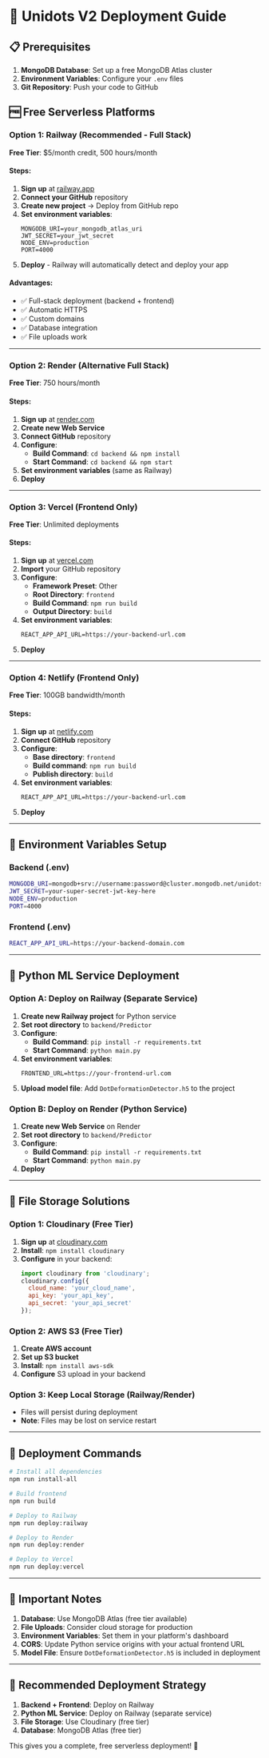 # 🚀 Unidots V2 Deployment Guide

## 📋 Prerequisites

1. **MongoDB Database**: Set up a free MongoDB Atlas cluster
2. **Environment Variables**: Configure your `.env` files
3. **Git Repository**: Push your code to GitHub

## 🆓 Free Serverless Platforms

### Option 1: Railway (Recommended - Full Stack)
**Free Tier**: $5/month credit, 500 hours/month

#### Steps:
1. **Sign up** at [railway.app](https://railway.app)
2. **Connect your GitHub** repository
3. **Create new project** → Deploy from GitHub repo
4. **Set environment variables**:
   ```
   MONGODB_URI=your_mongodb_atlas_uri
   JWT_SECRET=your_jwt_secret
   NODE_ENV=production
   PORT=4000
   ```
5. **Deploy** - Railway will automatically detect and deploy your app

#### Advantages:
- ✅ Full-stack deployment (backend + frontend)
- ✅ Automatic HTTPS
- ✅ Custom domains
- ✅ Database integration
- ✅ File uploads work

---

### Option 2: Render (Alternative Full Stack)
**Free Tier**: 750 hours/month

#### Steps:
1. **Sign up** at [render.com](https://render.com)
2. **Create new Web Service**
3. **Connect GitHub** repository
4. **Configure**:
   - **Build Command**: `cd backend && npm install`
   - **Start Command**: `cd backend && npm start`
5. **Set environment variables** (same as Railway)
6. **Deploy**

---

### Option 3: Vercel (Frontend Only)
**Free Tier**: Unlimited deployments

#### Steps:
1. **Sign up** at [vercel.com](https://vercel.com)
2. **Import** your GitHub repository
3. **Configure**:
   - **Framework Preset**: Other
   - **Root Directory**: `frontend`
   - **Build Command**: `npm run build`
   - **Output Directory**: `build`
4. **Set environment variables**:
   ```
   REACT_APP_API_URL=https://your-backend-url.com
   ```
5. **Deploy**

---

### Option 4: Netlify (Frontend Only)
**Free Tier**: 100GB bandwidth/month

#### Steps:
1. **Sign up** at [netlify.com](https://netlify.com)
2. **Connect GitHub** repository
3. **Configure**:
   - **Base directory**: `frontend`
   - **Build command**: `npm run build`
   - **Publish directory**: `build`
4. **Set environment variables**:
   ```
   REACT_APP_API_URL=https://your-backend-url.com
   ```
5. **Deploy**

---

## 🔧 Environment Variables Setup

### Backend (.env)
```bash
MONGODB_URI=mongodb+srv://username:password@cluster.mongodb.net/unidots
JWT_SECRET=your-super-secret-jwt-key-here
NODE_ENV=production
PORT=4000
```

### Frontend (.env)
```bash
REACT_APP_API_URL=https://your-backend-domain.com
```

---

## 🐍 Python ML Service Deployment

### Option A: Deploy on Railway (Separate Service)
1. **Create new Railway project** for Python service
2. **Set root directory** to `backend/Predictor`
3. **Configure**:
   - **Build Command**: `pip install -r requirements.txt`
   - **Start Command**: `python main.py`
4. **Set environment variables**:
   ```
   FRONTEND_URL=https://your-frontend-url.com
   ```
5. **Upload model file**: Add `DotDeformationDetector.h5` to the project

### Option B: Deploy on Render (Python Service)
1. **Create new Web Service** on Render
2. **Set root directory** to `backend/Predictor`
3. **Configure**:
   - **Build Command**: `pip install -r requirements.txt`
   - **Start Command**: `python main.py`
4. **Deploy**

---

## 📁 File Storage Solutions

### Option 1: Cloudinary (Free Tier)
1. **Sign up** at [cloudinary.com](https://cloudinary.com)
2. **Install**: `npm install cloudinary`
3. **Configure** in your backend:
   ```javascript
   import cloudinary from 'cloudinary';
   cloudinary.config({
     cloud_name: 'your_cloud_name',
     api_key: 'your_api_key',
     api_secret: 'your_api_secret'
   });
   ```

### Option 2: AWS S3 (Free Tier)
1. **Create AWS account**
2. **Set up S3 bucket**
3. **Install**: `npm install aws-sdk`
4. **Configure** S3 upload in your backend

### Option 3: Keep Local Storage (Railway/Render)
- Files will persist during deployment
- **Note**: Files may be lost on service restart

---

## 🔄 Deployment Commands

```bash
# Install all dependencies
npm run install-all

# Build frontend
npm run build

# Deploy to Railway
npm run deploy:railway

# Deploy to Render
npm run deploy:render

# Deploy to Vercel
npm run deploy:vercel
```

---

## 🚨 Important Notes

1. **Database**: Use MongoDB Atlas (free tier available)
2. **File Uploads**: Consider cloud storage for production
3. **Environment Variables**: Set them in your platform's dashboard
4. **CORS**: Update Python service origins with your actual frontend URL
5. **Model File**: Ensure `DotDeformationDetector.h5` is included in deployment

---

## 🎯 Recommended Deployment Strategy

1. **Backend + Frontend**: Deploy on Railway
2. **Python ML Service**: Deploy on Railway (separate service)
3. **File Storage**: Use Cloudinary (free tier)
4. **Database**: MongoDB Atlas (free tier)

This gives you a complete, free serverless deployment! 🚀 